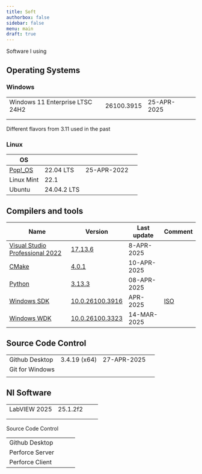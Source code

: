 ```yaml
---
title: Soft
authorbox: false
sidebar: false
menu: main
draft: true
---
```


Software I using

## Operating Systems

### Windows

|                                 |            |             |      |
| ------------------------------- | ---------- | ----------- | ---- |
| Windows 11 Enterprise LTSC 24H2 | 26100.3915 | 25-APR-2025 |      |
|                                 |            |             |      |
|                                 |            |             |      |

Different flavors from 3.11 used in the past

### Linux

| OS                                   |             |             |      |
| ------------------------------------ | ----------- | ----------- | ---- |
| [Pop!_OS](https://system76.com/pop/) | 22.04 LTS   | 25-APR-2022 |      |
| Linux Mint                           | 22.1        |             |      |
| Ubuntu                               | 24.04.2 LTS |             |      |



## Compilers and tools

| Name                                                         | Version                                                      | Last update | Comment                                                |
| ------------------------------------------------------------ | ------------------------------------------------------------ | ----------- | ------------------------------------------------------ |
| [Visual Studio Professional 2022](https://visualstudio.microsoft.com/de/vs/professional/) | [17.13.6](https://learn.microsoft.com/en-us/visualstudio/releases/2022/release-notes#17.13.6) | 8-APR-2025  |                                                        |
| [CMake](https://cmake.org/download/)                         | [4.0.1](https://github.com/Kitware/CMake/releases/download/v4.0.1/cmake-4.0.1-windows-x86_64.msi) | 10-APR-2025 |                                                        |
| [Python](https://www.python.org)                             | [3.13.3](https://www.python.org/downloads/release/python-3133/) | 08-APR-2025 |                                                        |
| [Windows SDK](https://developer.microsoft.com/en-us/windows/downloads/windows-sdk/) | [10.0.26100.3916](https://go.microsoft.com/fwlink/?linkid=2317808) | APR-2025    | [ISO](https://go.microsoft.com/fwlink/?linkid=2317714) |
| [Windows WDK](https://learn.microsoft.com/en-us/windows-hardware/drivers/download-the-wdk) | [10.0.26100.3323](https://go.microsoft.com/fwlink/?linkid=2307500) | 14-MAR-2025 |                                                        |

## Source Code Control

|                 |              |             |      |
| --------------- | ------------ | ----------- | ---- |
| Github Desktop  | 3.4.19 (x64) | 27-APR-2025 |      |
| Git for Windows |              |             |      |
|                 |              |             |      |



## NI Software

|              |          |      |      |
| ------------ | -------- | ---- | ---- |
| LabVIEW 2025 | 25.1.2f2 |      |      |
|              |          |      |      |
|              |          |      |      |

Source Code Control

|                 |      |      |      |
| --------------- | ---- | ---- | ---- |
| Github Desktop  |      |      |      |
| Perforce Server |      |      |      |
| Perforce Client |      |      |      |

